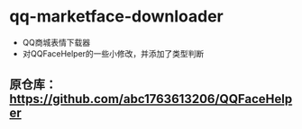 # qq-marketface-downloader
- QQ商城表情下载器
- 对QQFaceHelper的一些小修改，并添加了类型判断

## 原仓库：https://github.com/abc1763613206/QQFaceHelper
